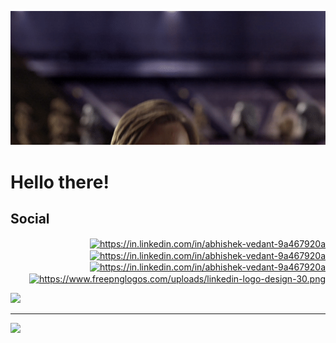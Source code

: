 ![](/MeagerHardtofindAlbertosaurus-size_restricted.gif)
<h1>Hello there!</h1>
<h2>Social</h2>
<p style="text-align:right"><a href="https://linktr.ee/webby0_0" target="_blank"><img align="center" src="https://api.blog.production.linktr.ee/wp-content/uploads/2022/06/Avatar-Symbol-Canopy.png" alt="https://in.linkedin.com/in/abhishek-vedant-9a467920a" height="40" width="40" /></a>
<span>
<a href="https://twitter.com/abhishek_vedant" target="_blank"><img align="center" src="https://www.freepnglogos.com/uploads/twitter-logo-png/twitter-logo-vector-png-clipart-1.png" alt="https://in.linkedin.com/in/abhishek-vedant-9a467920a" height="40" width="40" /></a></span>
<span>
<a href="https://www.instagram.com/abhishek.vedant/" target="_blank"><img align="center" src="https://www.freepnglogos.com/uploads/logo-ig-png/logo-ig-instagram-new-logo-vector-download-13.png" alt="https://in.linkedin.com/in/abhishek-vedant-9a467920a" height="40" width="40" /></a></span>
  
<span>
<a href="https://in.linkedin.com/in/abhishek-vedant-9a467920a" target="_blank"><img align="center" src="https://www.freepnglogos.com/uploads/linkedin-logo-transparent-picture-31.png" alt="https://www.freepnglogos.com/uploads/linkedin-logo-design-30.png" height="40" width="40" /></a></span>

<!-- ![](https://github-readme-stats.vercel.app/api?username=webby1015&theme=dark&hide_border=false&include_all_commits=false&count_private=false)<br/> -->
<!-- ![](https://github-readme-stats.vercel.app/api/top-langs/?username=webby1015&theme=dark&hide_border=false&include_all_commits=false&count_private=false&layout=compact) -->
![](https://nirzak-streak-stats.vercel.app/?user=webby1015&theme=dark&hide_border=false)<br/>

---
[![](https://visitcount.itsvg.in/api?id=webby1015&icon=0&color=0)](https://visitcount.itsvg.in)
</p>
<!-- <h2>Feel Free to Go Through my Repos</h2></hr> -->
<!-- <h2>Projects</h2></hr> -->
<!-- <ul>
<li><a href="https://superb-cuchufli-56c184.netlify.app/" target="_blank">Movie Boooking</a></li>
<li><a href="https://webby1015.github.io/Snake-Game/" target="_blank">Snake Game</a></li>
<li><a href="https://webby1015.github.io/RandomColorPalette//" target="_blank">Random Color Palette</a></li>
<li><a href="https://webby1015.github.io/keeps/" target="_blank">Keeps (Memo) </a></li>
<li><a href="https://webby1015.github.io/Spotify-Clone-or-music-player/" target="_blank">Spotify</a></li>



<!-- Proudly created with GPRM ( https://gprm.itsvg.in ) -->

</ul>

